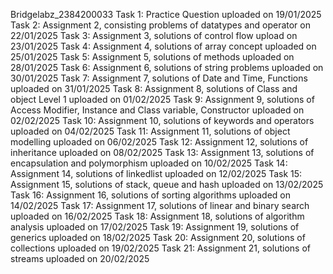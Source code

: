 Bridgelabz_2384200033
Task 1: Practice Question uploaded on 19/01/2025
Task 2: Assignment 2, consisting problems of datatypes and operator on 22/01/2025
Task 3: Assignment 3, solutions of control flow upload on 23/01/2025
Task 4: Assignment 4, solutions of array concept uploaded on 25/01/2025
Task 5: Assignment 5, solutions of methods uploaded on 28/01/2025
Task 6: Assignment 6, solutions of string problems uploaded on 30/01/2025
Task 7: Assignment 7, solutions of Date and Time, Functions uploaded on 31/01/2025
Task 8: Assignment 8, solutions of Class and object Level 1 uploaded on 01/02/2025
Task 9: Assignment 9, solutions of Access Modifier, Instance and Class variable, Constructor uploaded on 02/02/2025
Task 10: Assignment 10, solutions of keywords and operators uploaded on 04/02/2025
Task 11: Assignment 11, solutions of object modelling uploaded on 06/02/2025
Task 12: Assignment 12, solutions of inheritance uploaded on 08/02/2025
Task 13: Assignment 13, solutions of encapsulation and polymorphism uploaded on 10/02/2025
Task 14: Assignment 14, solutions of linkedlist uploaded on 12/02/2025
Task 15: Assignment 15, solutions of stack, queue and hash uploaded on 13/02/2025
Task 16: Assignment 16, solutions of sorting algorithms uploaded on 14/02/2025
Task 17: Assignment 17, solutions of linear and binary search uploaded on 16/02/2025
Task 18: Assignment 18, solutions of algorithm analysis uploaded on 17/02/2025
Task 19: Assignment 19, solutions of generics uploaded on 18/02/2025
Task 20: Assignment 20, solutions of collections uploaded on 19/02/2025
Task 21: Assignment 21, solutions of streams uploaded on 20/02/2025
